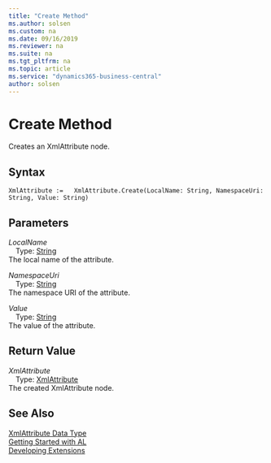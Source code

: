 ```yaml
---
title: "Create Method"
ms.author: solsen
ms.custom: na
ms.date: 09/16/2019
ms.reviewer: na
ms.suite: na
ms.tgt_pltfrm: na
ms.topic: article
ms.service: "dynamics365-business-central"
author: solsen
---
```

[//]: # (START>DO_NOT_EDIT)
[//]: # (IMPORTANT:Do not edit any of the content between here and the END>DO_NOT_EDIT.)
[//]: # (Any modifications should be made in the .xml files in the ModernDev repo.)
# Create Method
Creates an XmlAttribute node.


## Syntax
```
XmlAttribute :=   XmlAttribute.Create(LocalName: String, NamespaceUri: String, Value: String)
```
## Parameters
*LocalName*  
&emsp;Type: [String](../string/string-data-type.md)  
The local name of the attribute.
        
*NamespaceUri*  
&emsp;Type: [String](../string/string-data-type.md)  
The namespace URI of the attribute.
        
*Value*  
&emsp;Type: [String](../string/string-data-type.md)  
The value of the attribute.  


## Return Value
*XmlAttribute*  
&emsp;Type: [XmlAttribute](xmlattribute-data-type.md)  
The created XmlAttribute node.  


[//]: # (IMPORTANT: END>DO_NOT_EDIT)
## See Also
[XmlAttribute Data Type](xmlattribute-data-type.md)  
[Getting Started with AL](../../devenv-get-started.md)  
[Developing Extensions](../../devenv-dev-overview.md)